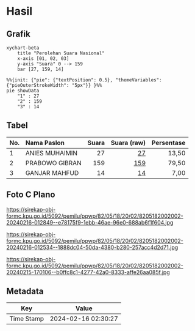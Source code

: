 # Hasil

## Grafik

```mermaid
xychart-beta
    title "Perolehan Suara Nasional"
    x-axis [01, 02, 03]
    y-axis "Suara" 0 --> 159
    bar [27, 159, 14]
```

```mermaid
%%{init: {"pie": {"textPosition": 0.5}, "themeVariables": {"pieOuterStrokeWidth": "5px"}} }%%
pie showData
    "1" : 27
    "2" : 159
    "3" : 14
```

## Tabel

| No. | Nama Paslon    | Suara | Suara (raw) | Persentase |
|:--- |:-------------- | -----:| -----------:| ----------:|
| 1   | ANIES MUHAIMIN | 27    | [27][p-1]   | 13,50      |
| 2   | PRABOWO GIBRAN | 159   | [159][p-2]  | 79,50      |
| 3   | GANJAR MAHFUD  | 14    | [14][p-3]   | 7,00       |


[p-1]: https://github.com/gigit-pemilu/pemilu-2024/blob/main/pilpres/hitung-suara/sub/82-maluku-utara/sub/05-kepulauan-sula/sub/18-sanana-utara/sub/2002-bajo/sub/002-tps/sub/paslon-1.txt
[p-2]: https://github.com/gigit-pemilu/pemilu-2024/blob/main/pilpres/hitung-suara/sub/82-maluku-utara/sub/05-kepulauan-sula/sub/18-sanana-utara/sub/2002-bajo/sub/002-tps/sub/paslon-2.txt
[p-3]: https://github.com/gigit-pemilu/pemilu-2024/blob/main/pilpres/hitung-suara/sub/82-maluku-utara/sub/05-kepulauan-sula/sub/18-sanana-utara/sub/2002-bajo/sub/002-tps/sub/paslon-3.txt

## Foto C Plano

https://sirekap-obj-formc.kpu.go.id/5092/pemilu/ppwp/82/05/18/20/02/8205182002002-20240216-012849--e78175f9-1ebb-46ae-96e0-688ab6f1f604.jpg

https://sirekap-obj-formc.kpu.go.id/5092/pemilu/ppwp/82/05/18/20/02/8205182002002-20240216-012534--1888dc04-50da-4380-b280-257acc4d2d71.jpg

https://sirekap-obj-formc.kpu.go.id/5092/pemilu/ppwp/82/05/18/20/02/8205182002002-20240215-170106--b0ffc8c1-4277-42a0-8333-affe26aa085f.jpg


## Metadata

| Key        | Value               |
| ---------- | ------------------- |
| Time Stamp | 2024-02-16 02:30:27 |



